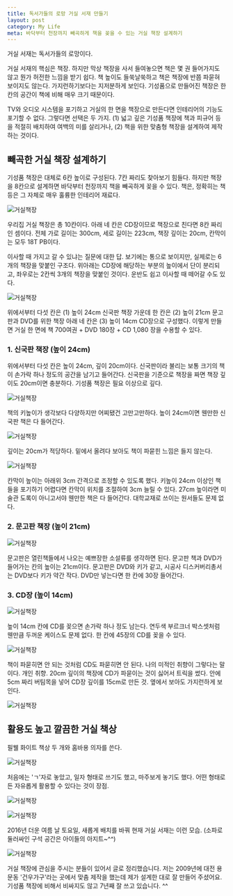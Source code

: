 ```yaml
---
title: 독서가들의 로망 거실 서재 만들기
layout: post
category: My Life
meta: 바닥부터 천장까지 빼곡하게 책을 꽂을 수 있는 거실 책장 설계하기 
---
```



거실 서재는 독서가들의 로망이다.

거실 서재의 핵심은 책장. 하지만 막상 책장을 사서 들여놓으면 책은 몇 권 들어가지도 않고 뭔가 허전한 느낌을 받기 쉽다. 책 높이도 들쑥날쑥하고 책은 책장에 반쯤 파묻혀 보이지도 않는다. 가지런하기보다는 지저분하게 보인다. 기성품으로 만들어진 책장은 한 칸의 공간이 책에 비해 매우 크기 때문이다.

TV와 오디오 시스템을 포기하고 거실의 한 면을 책장으로 만든다면 인테리어의 기능도 포기할 수 없다. 그렇다면 선택은 두 가지.
(1) 넓고 깊은 기성품 책장에 책과 피규어 등을 적절히 배치하여 여백의 미를 살리거나,
(2) 책을 위한 맞춤형 책장을 설계하여 제작하는 것이다.


## 빼곡한 거실 책장 설계하기

기성품 책장은 대체로 6칸 높이로 구성된다. 7칸 짜리도 찾아보기 힘들다. 하지만 책장을 8칸으로 설계하면 바닥부터 천장까지 책을 빼곡하게 꽂을 수 있다. 책은, 정확히는 책등은 그 자체로 매우 훌륭한 인테리어 재료다.

![거실책장](/img/2016-07-24/1.png)

우리집 거실 책장은 총 10칸이다. 아래 네 칸은 CD장이므로 책장으로 친다면 8칸 짜리인 셈이다.
전체 가로 길이는 300cm,
세로 길이는 223cm,
책장 깊이는 20cm,
칸막이는 모두 18T PB이다.

이사할 때 가지고 갈 수 있냐는 질문에 대한 답.
보기에는 통으로 보이지만, 실제로는 6개의 책장을 맞붙인 구조다. 위아래는 CD장에 해당하는 부분의 높이에서 단이 분리되고, 좌우로는 2칸씩 3개의 책장을 맞붙인 것이다. 운반도 쉽고 이사할 때 떼어갈 수도 있다.

![거실책장](/img/2016-07-24/2.png)

위에서부터 다섯 칸은 (1) 높이 24cm 신국판 책장
가운데 한 칸은 (2) 높이 21cm 문고판과 DVD를 위한 책장
아래 네 칸은 (3) 높이 14cm CD장으로 구성했다.
이렇게 만들면 거실 한 면에 책 700여권 + DVD  180장 + CD 1,080 장을 수용할 수 있다.


### 1. 신국판 책장 (높이 24cm)

위에서부터 다섯 칸은 높이 24cm, 깊이 20cm이다.
신국판이라 불리는 보통 크기의 책이 손가락 하나 정도의 공간을 남기고 들어간다.
신국판을 기준으로 책장을 짜면 책장 깊이도 20cm이면 충분하다. 기성품 책장은 필요 이상으로 깊다.

![거실책장](/img/2016-07-24/3.png)

책의 키높이가 생각보다 다양하지만 어찌됐건 고만고만하다.
높이 24cm이면 웬만한 신국판 책은 다 들어간다.

![거실책장](/img/2016-07-24/4.png)

깊이는 20cm가 적당하다. 밑에서 올려다 보아도 책이 파묻힌 느낌은 들지 않는다.

![거실책장](/img/2016-07-24/5.jpeg)

칸막이 높이는 아래위 3cm 간격으로 조정할 수 있도록 했다.
키높이 24cm 이상인 책들을 포기하기 어렵다면 칸막이 위치를 조절하여 3cm 늘릴 수 있다.
27cm 높이라면 미술관 도록이 아니고서야 웬만한 책은 다 들어간다.
대학교재로 쓰이는 원서들도 문제 없다.

### 2. 문고판 책장 (높이 21cm)

![거실책장](/img/2016-07-24/6.jpeg)

문고판은 열린책들에서 나오는 예쁘장한 소설류를 생각하면 된다.
문고판 책과 DVD가 들어가는 칸의 높이는 21cm이다.
문고판은 DVD와 키가 같고, 시공사 디스커버리총서는 DVD보다 키가 약간 작다.
DVD만 넣는다면 한 칸에 30장 들어간다.

### 3. CD장 (높이 14cm)

![거실책장](/img/2016-07-24/7.png)

높이 14cm 칸에 CD를 꽂으면 손가락 하나 정도 남는다.
연두색 부르크너 박스셋처럼 웬만큼 두꺼운 케이스도 문제 없다.
한 칸에 45장의 CD를 꽂을 수 있다.

![거실책장](/img/2016-07-24/8.jpeg)

책이 파묻히면 안 되는 것처럼 CD도 파묻히면 안 된다. 나의 미적인 취향이 그렇다는 말이다. 개인 취향.
20cm 깊이의 책장에 CD가 파묻이는 것이 싫어서 트릭을 썼다.
안에 5cm 짜리 버팀목을 넣어 CD장 깊이를 15cm로 만든 것.
옆에서 보아도 가지런하게 보인다.

![거실책장](/img/2016-07-24/9.jpeg)

## 활용도 높고 깔끔한 거실 책상

필웰 화이트 책상 두 개와 홈바용 의자를 쓴다.

![거실책장](/img/2016-07-24/10.jpeg)

처음에는 'ㄱ'자로 놓았고, 일자 형태로 쓰기도 했고, 마주보게 놓기도 했다.
어떤 형태로든 자유롭게 활용할 수 있다는 것이 장점.

![거실책장](/img/2016-07-24/11.jpeg)

![거실책장](/img/2016-07-24/12.jpeg)


2016년 더운 여름 날 토요일, 새롭게 배치를 바꿔 현재 거실 서재는 이런 모습.
(소파로 둘러싸인 구석 공간은 아이들의 아지트~^^)

![거실책장](/img/2016-07-24/13.jpeg)

<box>
거실 책장에 관심을 주시는 분들이 있어서 글로 정리했습니다. 저는 2009년에 대전 용문동 '건우가구'라는 곳에서 맞춤 제작을 했는데 제가 설계한 대로 잘 만들어 주셨어요. 기성품 책장에 비해서 비싸지도 않고 7년째 잘 쓰고 있습니다. ^^
</box>
